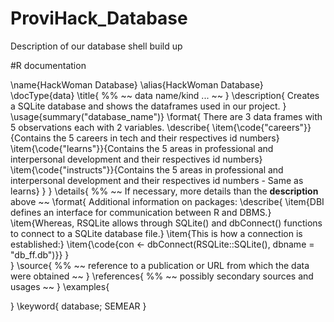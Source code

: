 # ProviHack_Database
Description of our database shell build up

#R documentation

\name{HackWoman Database}
\alias{HackWoman Database}
\docType{data}
\title{
%%   ~~ data name/kind ... ~~
}
\description{
Creates a SQLite database and shows the dataframes used in our project.
}
\usage{summary("database_name")}
\format{
  There are 3 data frames with 5 observations each with 2 variables.
  \describe{
    \item{\code{"careers"}}{Contains the 5 careers in tech and their respectives id numbers}
    \item{\code{"learns"}}{Contains the 5 areas in professional and interpersonal development and their respectives id numbers}
    \item{\code{"instructs"}}{Contains the 5 areas in professional and interpersonal development and their respectives id numbers - Same as learns}
  }
}
\details{
%%  ~~ If necessary, more details than the __description__ above ~~
\format{
Additional information on packages: 
  \describe{
    \item{DBI defines an interface for communication between R and DBMS.}
    \item{Whereas, RSQLite allows through SQLite() and dbConnect() functions to connect to a SQLite database file.}
    \item{This is how a connection is established:}
    \item{\code{con <- dbConnect(RSQLite::SQLite(), dbname = "db_ff.db")}}
  }  
}
\source{
%%  ~~ reference to a publication or URL from which the data were obtained ~~
}
\references{
%%  ~~ possibly secondary sources and usages ~~
}
\examples{

}
\keyword{
database; SEMEAR
}

